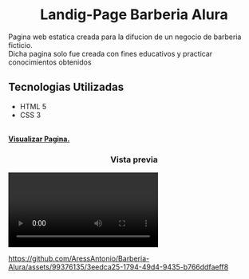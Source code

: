 <h1 align="center">Landig-Page Barberia Alura</h1>
<p>Pagina web estatica creada para la difucion de un negocio de barberia ficticio.<br>
Dicha pagina solo fue creada con fines educativos y practicar conocimientos obtenidos</p>
<h2>Tecnologias Utilizadas</h2>
<ul>
  <li>HTML 5</li>
  <li>CSS 3</li>
</ul><br>
<strong><a href="https://barberia-alura.aress12.repl.co/index.html">Visualizar Pagina.</a></strong><br>
<h3 align="center">Vista previa</h3>
<video>
  <sourse>
    <video src="https://github.com/AressAntonio/Barberia-Alura/assets/99376135/3eedca25-1794-49d4-9435-b766ddfaeff8">
  </sourse>
</video>



https://github.com/AressAntonio/Barberia-Alura/assets/99376135/3eedca25-1794-49d4-9435-b766ddfaeff8

